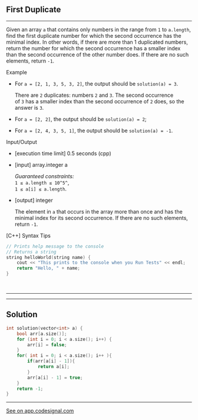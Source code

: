## First Duplicate
---

Given an array `a` that contains only numbers in the range from `1` to `a.length`, find the first duplicate number for which the second occurrence has the minimal index. In other words, if there are more than 1 duplicated numbers, return the number for which the second occurrence has a smaller index than the second occurrence of the other number does. If there are no such elements, return `-1`.

Example

-   For `a = [2, 1, 3, 5, 3, 2]`, the output should be `solution(a) = 3`.

    There are `2` duplicates: numbers `2` and `3`. The second occurrence of `3` has a smaller index than the second occurrence of `2` does, so the answer is `3`.

-   For `a = [2, 2]`, the output should be `solution(a) = 2`;

-   For `a = [2, 4, 3, 5, 1]`, the output should be `solution(a) = -1`.

Input/Output

-   [execution time limit] 0.5 seconds (cpp)

-   [input] array.integer a

    *Guaranteed constraints:*\
    `1 ≤ a.length ≤ 10^5^`,\
    `1 ≤ a[i] ≤ a.length`.

-   [output] integer

    The element in `a` that occurs in the array more than once and has the minimal index for its second occurrence. If there are no such elements, return `-1`.

[C++] Syntax Tips

```c++
// Prints help message to the console
// Returns a string
string helloWorld(string name) {
    cout << "This prints to the console when you Run Tests" << endl;
    return "Hello, " + name;
}

```

<br>

---
---
## Solution

```c++
int solution(vector<int> a) {
    bool arr[a.size()];
    for (int i = 0; i < a.size(); i++) {
        arr[i] = false;
    }
    for( int i = 0; i < a.size(); i++ ){
        if(arr[a[i] - 1]){
            return a[i];
        }
        arr[a[i] - 1] = true;
    }
    return -1;
}
```


---
[See on app.codesignal.com](https://app.codesignal.com/interview-practice/task/pMvymcahZ8dY4g75q/description)
